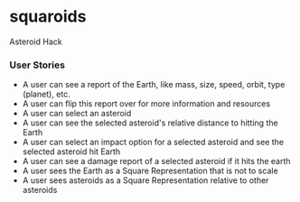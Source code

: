 squaroids
=========

Asteroid Hack

### User Stories

- A user can see a report of the Earth, like mass, size, speed, orbit, type (planet), etc.
- A user can flip this report over for more information and resources
- A user can select an asteroid 
- A user can see the selected asteroid's relative distance to hitting the Earth
- A user can select an impact option for a selected asteroid and see the selected asteroid hit Earth
- A user can see a damage report of a selected asteroid if it hits the earth
- A user sees the Earth as a Square Representation that is not to scale
- A user sees asteroids as a Square Representation relative to other asteroids